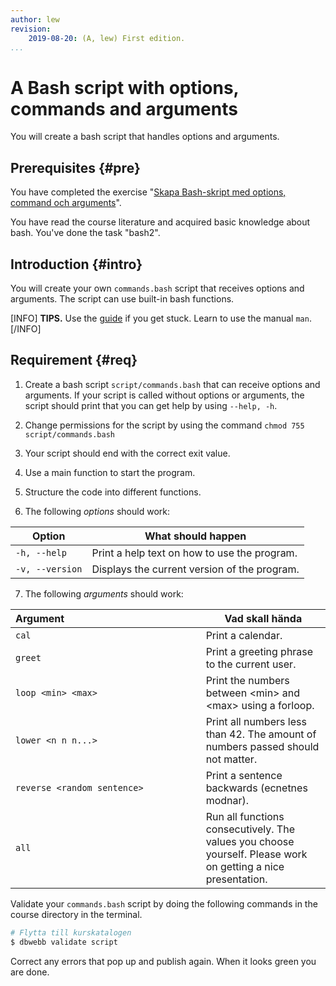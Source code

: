 ```yaml
---
author: lew
revision:
    2019-08-20: (A, lew) First edition.
...
```

A Bash script with options, commands and arguments
===================================

You will create a bash script that handles options and arguments.

<!--more-->



Prerequisites {#pre}
-----------------------

You have completed the exercise "[Skapa Bash-skript med options, command och arguments](kunskap/create-bash-script-with-options-commands-and-arguments)".

You have read the course literature and acquired basic knowledge about bash. You've done the task "bash2".



Introduction {#intro}
-----------------------

You will create your own `commands.bash` script that receives options and arguments. The script can use built-in bash functions.


[INFO]
**TIPS.**
Use the [guide](guide/get-started-with-bash) if you get stuck.
Learn to use the manual `man`.
[/INFO]



Requirement {#req}
-----------------------

1. Create a bash script `script/commands.bash` that can receive options and arguments. If your script is called without options or arguments, the script should print that you can get help by using `--help, -h`.

1. Change permissions for the script by using the command `chmod 755 script/commands.bash`

1. Your script should end with the correct exit value.

1. Use a main function to start the program.

1. Structure the code into different functions.

1. The following *options* should work:

| Option                | What should happen |
|-----------------------|-----------------|
| `-h, --help`          | Print a help text on how to use the program. |
| `-v, --version`       | Displays the current version of the program. |

7. The following *arguments* should work:

| Argument&nbsp;&nbsp;&nbsp;&nbsp;&nbsp;&nbsp;&nbsp;&nbsp;&nbsp;&nbsp;&nbsp;&nbsp;&nbsp;&nbsp;&nbsp;&nbsp;&nbsp;&nbsp;&nbsp;&nbsp;&nbsp;&nbsp;&nbsp;&nbsp;&nbsp;&nbsp;&nbsp;&nbsp;&nbsp;&nbsp;&nbsp;&nbsp;&nbsp;&nbsp;&nbsp;&nbsp;&nbsp;&nbsp;&nbsp;&nbsp;&nbsp;&nbsp;&nbsp;&nbsp;&nbsp;&nbsp;&nbsp;&nbsp;&nbsp;| Vad skall hända |
|-----------------------|-----------------|
| `cal`          | Print a calendar. |
| `greet`       | Print a greeting phrase to the current user.|
| `loop <min> <max>`| Print the numbers between &lt;min&gt; and &lt;max&gt; using a forloop. |
| `lower <n n n...>`| Print all numbers less than 42. The amount of numbers passed should not matter.|
| `reverse <random sentence>`| Print a sentence backwards (ecnetnes modnar).|
| `all`| Run all functions consecutively. The values ​​you choose yourself. Please work on getting a nice presentation.|




Validate your `commands.bash` script by doing the following commands in the course directory in the terminal.

```bash
# Flytta till kurskatalogen
$ dbwebb validate script
```

Correct any errors that pop up and publish again. When it looks green you are done.  

